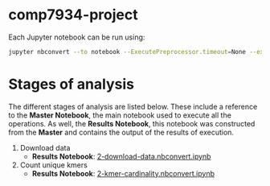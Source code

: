 # comp7934-project

Each Jupyter notebook can be run using:

```bash
jupyter nbconvert --to notebook --ExecutePreprocessor.timeout=None --execute [notebook.ipynb]
```

# Stages of analysis

The different stages of analysis are listed below. These include a reference to the **Master Notebook**, the main notebook used to execute all the operations. As well, the **Results Notebook**, this notebook was constructed from the **Master** and contains the output of the results of execution.

1. Download data
    * **Results Notebook**: [2-download-data.nbconvert.ipynb](2-download-data.nbconvert.ipynb)
2. Count unique kmers
    * **Results Notebook**: [2-kmer-cardinality.nbconvert.ipynb](2-kmer-cardinality.nbconvert.ipynb)
